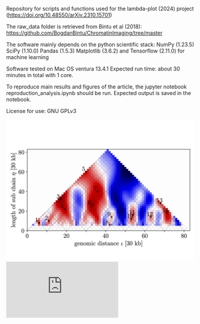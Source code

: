Repository for scripts and functions used for the lambda-plot (2024) project
(https://doi.org/10.48550/arXiv.2310.15701)

The raw_data folder is retrieved from Bintu et al (2018): https://github.com/BogdanBintu/ChromatinImaging/tree/master


The software mainly depends on the python scientific stack:
NumPy (1.23.5)
SciPy (1.10.0)
Pandas (1.5.3)
Matplotlib (3.6.2)
and Tensorflow (2.11.0) for machine learning


Software tested on Mac OS ventura 13.4.1
Expected run time: about 30 minutes in total with 1 core.

To reproduce main results and figures of the article, the jupyter notebook reproduction_analysis.ipynb should be run. Expected output is saved in the notebook.

License for use: GNU GPLv3

![](https://raw.githubusercontent.com/michael-liefsoens/Lambdaplot/master/experimental_Lambda_plot_numbered_untreated.png?token=GHSAT0AAAAAACVCXWURLBI2HGII74RG6EXAZU3UQNA)
![](https://github.com/michael-liefsoens/Lambda_plot/files/13707925/experimental_Lambda_plot_numbered_6h-auxin.pdf)
